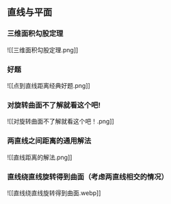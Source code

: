 

## 直线与平面

### 三维面积勾股定理
![[三维面积勾股定理.png]]

### 好题
![[点到直线距离经典好题.png]]

### 对旋转曲面不了解就看这个吧!
![[对旋转曲面不了解就看这个吧！.png]]

### 两直线之间距离的通用解法
![[直线距离的解法.png]]

### 直线绕直线旋转得到曲面（考虑两直线相交的情况）
![[直线绕直线旋转得到曲面.webp]]